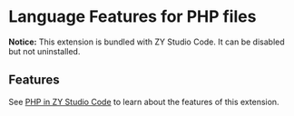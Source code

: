 # Language Features for PHP files

**Notice:** This extension is bundled with ZY Studio Code. It can be disabled but not uninstalled.

## Features

See [PHP in ZY Studio Code](https://code.visualstudio.com/docs/languages/php) to learn about the features of this extension.
